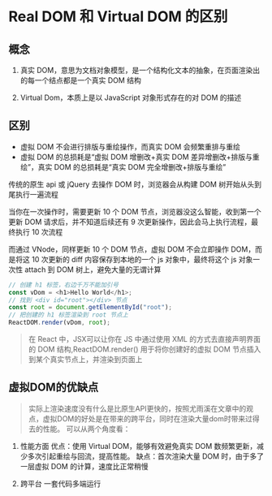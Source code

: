 # Real DOM 和 Virtual DOM 的区别

## 概念

1. 真实 DOM，意思为文档对象模型，是一个结构化文本的抽象，在页面渲染出的每一个结点都是一个真实 DOM 结构

2. Virtual Dom，本质上是以 JavaScript 对象形式存在的对 DOM 的描述

## 区别

* 虚拟 DOM 不会进行排版与重绘操作，而真实 DOM 会频繁重排与重绘
* 虚拟 DOM 的总损耗是“虚拟 DOM 增删改+真实 DOM 差异增删改+排版与重绘”，真实 DOM 的总损耗是“真实 DOM 完全增删改+排版与重绘”

传统的原生 api 或 jQuery 去操作 DOM 时，浏览器会从构建 DOM 树开始从头到尾执行一遍流程

当你在一次操作时，需要更新 10 个 DOM 节点，浏览器没这么智能，收到第一个更新 DOM 请求后，并不知道后续还有 9 次更新操作，因此会马上执行流程，最终执行 10 次流程

而通过 VNode，同样更新 10 个 DOM 节点，虚拟 DOM 不会立即操作 DOM，而是将这 10 次更新的 diff 内容保存到本地的一个 js 对象中，最终将这个 js 对象一次性 attach 到 DOM 树上，避免大量的无谓计算

```js
// 创建 h1 标签，右边千万不能加引号
const vDom = <h1>Hello World</h1>; 
// 找到 <div id="root"></div> 节点
const root = document.getElementById("root"); 
// 把创建的 h1 标签渲染到 root 节点上
ReactDOM.render(vDom, root); 
```

>在 React 中，JSX可以让你在 JS 中通过使用 XML 的方式去直接声明界面的 DOM 结构,ReactDOM.render() 用于将你创建好的虚拟 DOM 节点插入到某个真实节点上，并渲染到页面上

## 虚拟DOM的优缺点

>实际上渲染速度没有什么是比原生API更快的，按照尤雨溪在文章中的观点，虚拟DOM的好处是在带来的跨平台，同时在渲染大量dom时带来过得去的性能。
可以从两个角度看：

1. 性能方面
    优点：使用 Virtual DOM，能够有效避免真实 DOM 数频繁更新，减少多次引起重绘与回流，提高性能。
    缺点：首次渲染大量 DOM 时，由于多了一层虚拟 DOM 的计算，速度比正常稍慢

2. 跨平台
    一套代码多端运行
